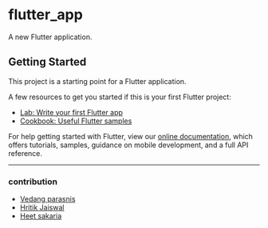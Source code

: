 # flutter_app

A new Flutter application.

## Getting Started

This project is a starting point for a Flutter application.

A few resources to get you started if this is your first Flutter project:

- [Lab: Write your first Flutter app](https://flutter.dev/docs/get-started/codelab)
- [Cookbook: Useful Flutter samples](https://flutter.dev/docs/cookbook)

For help getting started with Flutter, view our
[online documentation](https://flutter.dev/docs), which offers tutorials,
samples, guidance on mobile development, and a full API reference.

---
### contribution

* [Vedang parasnis](https://github.com/vedangparasnis "vedang")
* [Hritik Jaiswal](https://github.com/hritik5102 "hritik")
* [Heet sakaria](https://github.com/heet9022 "Heet")
